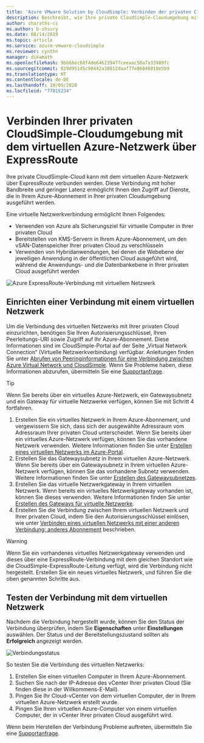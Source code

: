 ```yaml
---
title: 'Azure VMware Solution by CloudSimple: Verbinden der privaten Cloud mit dem Azure-Netzwerk mithilfe von ExpressRoute'
description: Beschreibt, wie Ihre private CloudSimple-Cloudumgebung mit dem virtuellen Azure-Netzwerk über ExpressRoute verbunden wird.
author: sharaths-cs
ms.author: b-shsury
ms.date: 08/14/2019
ms.topic: article
ms.service: azure-vmware-cloudsimple
ms.reviewer: cynthn
manager: dikamath
ms.openlocfilehash: 9bb68ec68f4de646239477ceeaac50a7a33989fc
ms.sourcegitcommit: 829d951d5c90442a38012daaf77e86046018e5b9
ms.translationtype: HT
ms.contentlocale: de-DE
ms.lasthandoff: 10/09/2020
ms.locfileid: "77015234"
---
```

# <a name="connect-your-cloudsimple-private-cloud-environment-to-the-azure-virtual-network-using-expressroute"></a>Verbinden Ihrer privaten CloudSimple-Cloudumgebung mit dem virtuellen Azure-Netzwerk über ExpressRoute

Ihre private CloudSimple-Cloud kann mit dem virtuellen Azure-Netzwerk über ExpressRoute verbunden werden.  Diese Verbindung mit hoher Bandbreite und geringer Latenz ermöglicht Ihnen den Zugriff auf Dienste, die in Ihrem Azure-Abonnement in Ihrer privaten Cloudumgebung ausgeführt werden.

Eine virtuelle Netzwerkverbindung ermöglicht Ihnen Folgendes:

* Verwenden von Azure als Sicherungsziel für virtuelle Computer in Ihrer privaten Cloud
* Bereitstellen von KMS-Servern in Ihrem Azure-Abonnement, um den vSAN-Datenspeicher Ihrer privaten Cloud zu verschlüsseln
* Verwenden von Hybridanwendungen, bei denen die Webebene der jeweiligen Anwendung in der öffentlichen Cloud ausgeführt wird, während die Anwendungs- und die Datenbankebene in Ihrer privaten Cloud ausgeführt werden

![Azure ExpressRoute-Verbindung mit virtuellem Netzwerk](media/cloudsimple-azure-network-connection.png)

## <a name="set-up-a-virtual-network-connection"></a>Einrichten einer Verbindung mit einem virtuellen Netzwerk

Um die Verbindung des virtuellen Netzwerks mit Ihrer privaten Cloud einzurichten, benötigen Sie Ihren Autorisierungsschlüssel, Ihren Peerleitungs-URI sowie Zugriff auf Ihr Azure-Abonnement. Diese Informationen sind im CloudSimple-Portal auf der Seite „Virtual Network Connection“ (Virtuelle Netzwerkverbindung) verfügbar. Anleitungen finden Sie unter [Abrufen von Peeringinformationen für eine Verbindung zwischen Azure Virtual Network und CloudSimple](virtual-network-connection.md). Wenn Sie Probleme haben, diese Informationen abzurufen, übermitteln Sie eine <a href="https://portal.azure.com/#blade/Microsoft_Azure_Support/HelpAndSupportBlade/newsupportrequest" target="_blank">Supportanfrage</a>.

> [!TIP]
> Wenn Sie bereits über ein virtuelles Azure-Netzwerk, ein Gatewaysubnetz und ein Gateway für virtuelle Netzwerke verfügen, können Sie mit Schritt 4 fortfahren.

1. Erstellen Sie ein virtuelles Netzwerk in Ihrem Azure-Abonnement, und vergewissern Sie sich, dass sich der ausgewählte Adressraum vom Adressraum Ihrer privaten Cloud unterscheidet.  Wenn Sie bereits über ein virtuelles Azure-Netzwerk verfügen, können Sie das vorhandene Netzwerk verwenden.  Weitere Informationen finden Sie unter [Erstellen eines virtuellen Netzwerks im Azure-Portal](../virtual-network/quick-create-portal.md).
2. Erstellen Sie das Gatewaysubnetz in Ihrem virtuellen Azure-Netzwerk.  Wenn Sie bereits über ein Gatewaysubnetz in Ihrem virtuellen Azure-Netzwerk verfügen, können Sie das vorhandene Subnetz verwenden. Weitere Informationen finden Sie unter [Erstellen des Gatewaysubnetzes](../expressroute/expressroute-howto-add-gateway-portal-resource-manager.md#create-the-gateway-subnet).
3. Erstellen Sie das virtuelle Netzwerkgateway in Ihrem virtuellen Netzwerk.  Wenn bereits ein virtuelles Netzwerkgateway vorhanden ist, können Sie dieses verwenden. Weitere Informationen finden Sie unter [Erstellen des Gateways für virtuelle Netzwerke](../expressroute/expressroute-howto-add-gateway-portal-resource-manager.md#create-the-virtual-network-gateway).
4. Erstellen Sie die Verbindung zwischen Ihrem virtuellen Netzwerk und Ihrer privaten Cloud, indem Sie den Autorisierungsschlüssel einlösen, wie unter [Verbinden eines virtuellen Netzwerks mit einer anderen Verbindung: anderes Abonnement](../expressroute/expressroute-howto-linkvnet-portal-resource-manager.md#connect-a-vnet-to-a-circuit---different-subscription) beschrieben.

> [!WARNING]
> Wenn Sie ein vorhandenes virtuelles Netzwerkgateway verwenden und dieses über eine ExpressRoute-Verbindung mit dem gleichen Standort wie die CloudSimple-ExpressRoute-Leitung verfügt, wird die Verbindung nicht hergestellt.  Erstellen Sie ein neues virtuelles Netzwerk, und führen Sie die oben genannten Schritte aus.

## <a name="test-the-virtual-network-connection"></a>Testen der Verbindung mit dem virtuellen Netzwerk

Nachdem die Verbindung hergestellt wurde, können Sie den Status der Verbindung überprüfen, indem Sie **Eigenschaften** unter **Einstellungen** auswählen.  Der Status und der Bereitstellungszustand sollten als **Erfolgreich** angezeigt werden.

![Verbindungsstatus](media/azure-expressroute-connection.png)

So testen Sie die Verbindung des virtuellen Netzwerks:

1. Erstellen Sie einen virtuellen Computer in Ihrem Azure-Abonnement.
2. Suchen Sie nach der IP-Adresse des vCenter Ihrer privaten Cloud (Sie finden diese in der Willkommens-E-Mail).
3. Pingen Sie Ihr Cloud-vCenter von dem virtuellen Computer, der in Ihrem virtuellen Azure-Netzwerk erstellt wurde.
4. Pingen Sie Ihren virtuellen Azure-Computer von einem virtuellen Computer, der in vCenter Ihrer privaten Cloud ausgeführt wird.

Wenn beim Herstellen der Verbindung Probleme auftreten, übermitteln Sie eine <a href="https://portal.azure.com/#blade/Microsoft_Azure_Support/HelpAndSupportBlade/newsupportrequest" target="_blank">Supportanfrage</a>.
